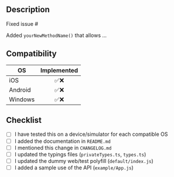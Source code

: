 <!--
Hi there and thank you for your change proposal!

Please fill out the following template to make the review process
as quick and smooth as possible.
-->

## Description

Fixed issue #<issue-number>

<!-- OR, if you're implementing a new feature: -->

Added `yourNewMethodName()` that allows ...

## Compatibility

| OS      | Implemented |
| ------- | :---------: |
| iOS     |    ✅❌     |
| Android |    ✅❌     |
| Windows |    ✅❌     |

## Checklist

<!-- Check completed item: [X] -->

* [ ] I have tested this on a device/simulator for each compatible OS
* [ ] I added the documentation in `README.md`
* [ ] I mentioned this change in `CHANGELOG.md`
* [ ] I updated the typings files (`privateTypes.ts`, `types.ts`)
* [ ] I updated the dummy web/test polyfill (`default/index.js`)
* [ ] I added a sample use of the API (`example/App.js`)
